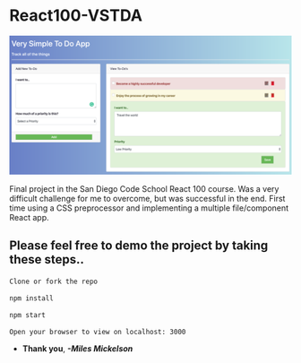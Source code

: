 # React100-VSTDA

![](images/ProjectScreenshot.png)

Final project in the San Diego Code School React 100 course. Was a very difficult challenge for me 
to overcome, but was successful in the end. First time using a CSS preprocessor and implementing 
a multiple file/component React app.

## Please feel free to demo the project by taking these steps..
```
Clone or fork the repo
```
```
npm install
```
```
npm start
```
```
Open your browser to view on localhost: 3000
```
* **Thank you**, ***-Miles Mickelson***
